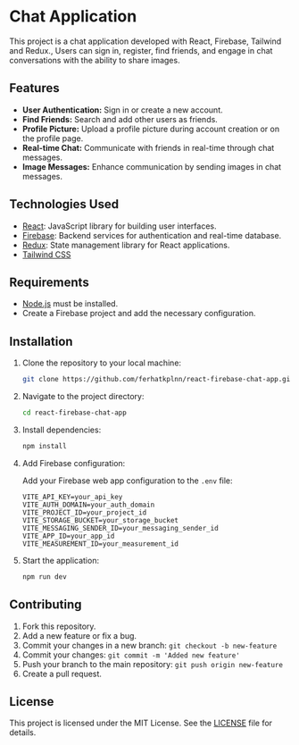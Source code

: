 # Chat Application 

This project is a chat application developed with React, Firebase, Tailwind and Redux., Users can sign in, register, find friends, and engage in chat conversations with the ability to share images.

## Features

- **User Authentication:** Sign in or create a new account.
- **Find Friends:** Search and add other users as friends.
- **Profile Picture:** Upload a profile picture during account creation or on the profile page.
- **Real-time Chat:** Communicate with friends in real-time through chat messages.
- **Image Messages:** Enhance communication by sending images in chat messages.

## Technologies Used

- [React](https://reactjs.org/): JavaScript library for building user interfaces.
- [Firebase](https://firebase.google.com/): Backend services for authentication and real-time database.
- [Redux](https://redux.js.org/): State management library for React applications.
- [Tailwind CSS](https://tailwindcss.com/)

## Requirements

- [Node.js](https://nodejs.org/) must be installed.
- Create a Firebase project and add the necessary configuration.

## Installation

1. Clone the repository to your local machine:

    ```bash
    git clone https://github.com/ferhatkplnn/react-firebase-chat-app.git
    ```

2. Navigate to the project directory:

    ```bash
    cd react-firebase-chat-app
    ```

3. Install dependencies:

    ```bash
    npm install
    ```

4. Add Firebase configuration:

    Add your Firebase web app configuration to the `.env` file:

    ```env
    VITE_API_KEY=your_api_key
    VITE_AUTH_DOMAIN=your_auth_domain
    VITE_PROJECT_ID=your_project_id
    VITE_STORAGE_BUCKET=your_storage_bucket
    VITE_MESSAGING_SENDER_ID=your_messaging_sender_id
    VITE_APP_ID=your_app_id
    VITE_MEASUREMENT_ID=your_measurement_id
    ```

5. Start the application:

    ```bash
    npm run dev
    ```


## Contributing

1. Fork this repository.
2. Add a new feature or fix a bug.
3. Commit your changes in a new branch: `git checkout -b new-feature`
4. Commit your changes: `git commit -m 'Added new feature'`
5. Push your branch to the main repository: `git push origin new-feature`
6. Create a pull request.

## License

This project is licensed under the MIT License. See the [LICENSE](LICENSE) file for details.
